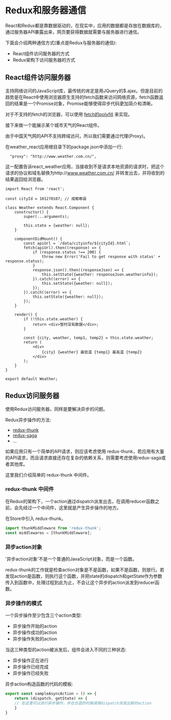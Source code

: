 # Redux和服务器通信

React和Redux都是靠数据驱动的，在现实中，应用的数据都是存放在数据库的，通过服务器API暴露出来，网页要获得数据就需要与服务器进行通信。

下面会介绍两种通信方式(重点是Redux与服务器的通信):

- React组件访问服务器的方式
- Redux架构下访问服务器的方式

## React组件访问服务器

支持网络访问的JavaScript库，最传统的肯定是用JQuery的$.ajax。但是目前的趋势是在React中使用浏览器原生支持的fetch函数来访问网络资源，fetch函数返回的结果是一个Promise对象，Promise能够使得异步代码更加简介和清晰。

对于不支持的fetch的浏览器，可以使用 [fetch的polyfill](https://github.com/github/fetch) 来实现。

接下来做一个能展示某个城市天气的React组件。


由于中国天气网的API不支持跨域访问，所以我们需要通过代理(Proxy)。

在weather_react应用根目录下的package.json中添加一行:

```shell
  "proxy": "http://www.weather.com.cn/",
```

这一配置告诉react_weather应用，当接收到不是请求本地资源的请求时，把这个请求的协议和域名替换为http://www.weather.com.cn/  并转发出去，并将收到的结果返回给浏览器。

```JSX
import React from 'react';

const cityId = 101270107; // 成都郫县

class Weather extends React.Component {
    constructor() {
        super(...arguments);

        this.state = {weather: null};
    }

    componentDidMount() {
        const apiUrl = `/data/cityinfo/${cityId}.html`;
        fetch(apiUrl).then((response) => {
            if (response.status !== 200) {
                throw new Error('Fail to get response with status' + response.status);
            }
            response.json().then((responseJson) => {
                this.setState({weather: responseJson.weatherinfo});
            }).catch((error) => {
                this.setState({weather: null});
            });
        }).catch((error) => {
            this.setState({weather: null});
        });
    }

    render() {
        if (!this.state.weather) {
            return <div>暂时没有数据</div>;
        }

        const {city, weather, temp1, temp2} = this.state.weather;
        return (
            <div>
                {city} {weather} 最低温 {temp1} 最高温 {temp2}
            </div>
        );
    }
}

export default Weather;

```
 
## Redux访问服务器

使用Redux访问服务器，同样是要解决异步的问题。

Redux异步操作的方法:

- [redux-thunk](https://github.com/gaearon/redux-thunk)
- [redux-saga](https://github.com/redux-saga/redux-saga)
- ...

如果应用只有一个简单的API请求，则应该考虑使用 redux-thunk，若应用有大量的API请求，而且请求直接还存在复杂的依赖关系，则需要考虑使用redux-saga或者其他库。

这里我们介绍简单的 redux-thunk 中间件。

### redux-thunk 中间件

在Redux的架构下，一个action通过dispatch派发出去，在调用reducer函数之前，会先经过一个中间件，这里就是产生异步操作的地方。

在Store中引入 redux-thunk。

```javascript
import thunkMiddleware from 'redux-thunk';
const middlewares = [thunkMiddleware];
```

### 异步action对象

'异步action对象'不是一个普通的JavaScript对象，而是一个函数。

redux-thunk的工作就是检查action对象是不是函数，如果不是函数，则放行。若发现action是函数，则执行这个函数，并把state的dispatch和getState作为参数传入到函数中，处理过程到此为止，不会让这个异步的action派发到reducer函数。

### 异步操作的模式

一个异步操作至少包含三个action类型:

- 异步操作开始的action
- 异步操作成功的action
- 异步操作失败的action

当这三种类型的action被派发后，组件会进入不同的三种状态:

- 异步操作正在进行
- 异步操作已经完成
- 异步操作已经失败

异步action构造函数的代码的模板:

```javascript
export const sampleAsyncAction = () => {
    return (dispatch, getState) => {
    // 在这里可以进行异步操作，并在合适的时候调用dispatch派发出新的action
    }
}
```
